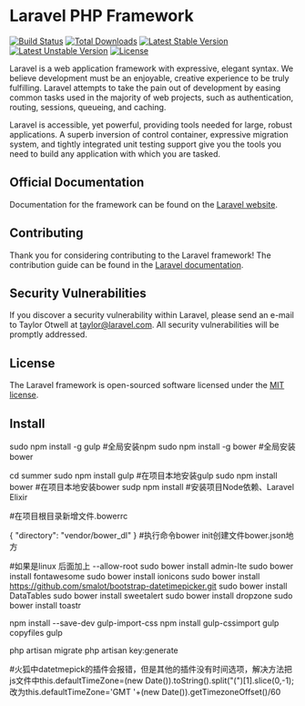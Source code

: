 # Laravel PHP Framework

[![Build Status](https://travis-ci.org/laravel/framework.svg)](https://travis-ci.org/laravel/framework)
[![Total Downloads](https://poser.pugx.org/laravel/framework/d/total.svg)](https://packagist.org/packages/laravel/framework)
[![Latest Stable Version](https://poser.pugx.org/laravel/framework/v/stable.svg)](https://packagist.org/packages/laravel/framework)
[![Latest Unstable Version](https://poser.pugx.org/laravel/framework/v/unstable.svg)](https://packagist.org/packages/laravel/framework)
[![License](https://poser.pugx.org/laravel/framework/license.svg)](https://packagist.org/packages/laravel/framework)

Laravel is a web application framework with expressive, elegant syntax. We believe development must be an enjoyable, creative experience to be truly fulfilling. Laravel attempts to take the pain out of development by easing common tasks used in the majority of web projects, such as authentication, routing, sessions, queueing, and caching.

Laravel is accessible, yet powerful, providing tools needed for large, robust applications. A superb inversion of control container, expressive migration system, and tightly integrated unit testing support give you the tools you need to build any application with which you are tasked.

## Official Documentation

Documentation for the framework can be found on the [Laravel website](http://laravel.com/docs).

## Contributing

Thank you for considering contributing to the Laravel framework! The contribution guide can be found in the [Laravel documentation](http://laravel.com/docs/contributions).

## Security Vulnerabilities

If you discover a security vulnerability within Laravel, please send an e-mail to Taylor Otwell at taylor@laravel.com. All security vulnerabilities will be promptly addressed.

## License

The Laravel framework is open-sourced software licensed under the [MIT license](http://opensource.org/licenses/MIT).

## Install
sudo npm install -g gulp  #全局安装npm
sudo npm install -g bower #全局安装bower

cd summer
sudo npm install gulp   #在项目本地安装gulp
sudo npm install bower  #在项目本地安装bower
sudp npm install        #安装项目Node依赖、Laravel Elixir

#在项目根目录新增文件.bowerrc

{
    "directory": "vendor/bower_dl"
}
#执行命令bower init创建文件bower.json地方

#如果是linux  后面加上 --allow-root
sudo bower install admin-lte
sudo bower install fontawesome
sudo bower install ionicons
sudo bower install https://github.com/smalot/bootstrap-datetimepicker.git
sudo bower install DataTables
sudo bower install sweetalert
sudo bower install dropzone
sudo bower install toastr

npm install --save-dev gulp-import-css
npm install gulp-cssimport
gulp copyfiles
gulp

php artisan migrate
php artisan key:generate

#火狐中datetmepick的插件会报错，但是其他的插件没有时间选项，解决方法把js文件中this.defaultTimeZone=(new Date()).toString().split("(")[1].slice(0,-1);改为this.defaultTimeZone='GMT '+(new Date()).getTimezoneOffset()/60